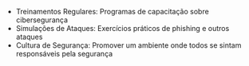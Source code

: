- Treinamentos Regulares: Programas de capacitação sobre cibersegurança
- Simulações de Ataques: Exercícios práticos de phishing e outros ataques
- Cultura de Segurança: Promover um ambiente onde todos se sintam responsáveis pela segurança
